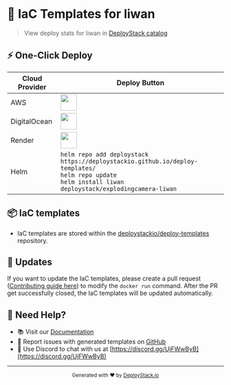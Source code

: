 # 🚀 IaC Templates for liwan

> View deploy stats for liwan in [DeployStack catalog](https://deploystack.io/c/explodingcamera-liwan)

## ⚡ One-Click Deploy

| Cloud Provider | Deploy Button |
|---------------|---------------|
| AWS | <a href="[deploy_path_aws_cfn]"><img src="https://github.com/htdio-stg/deploy-templates/blob/main/.assets/img/aws.svg" height="38"></a> |
| DigitalOcean | <a href="[deploy_path_do_dop]"><img src="https://github.com/htdio-stg/deploy-templates/blob/main/.assets/img/do.svg" height="38"></a> |
| Render | <a href="[deploy_path_rnd_rnd]"><img src="https://github.com/htdio-stg/deploy-templates/blob/main/.assets/img/rnd.svg" height="38"></a> |
| Helm | `helm repo add deploystack https://deploystackio.github.io/deploy-templates/`<br>`helm repo update`<br>`helm install liwan deploystack/explodingcamera-liwan` |

## 📦 IaC templates

- IaC templates are stored within the [deploystackio/deploy-templates](https://github.com/deploystackio/deploy-templates/tree/main/explodingcamera-liwan) repository.

## 🔄 Updates

If you want to update the IaC templates, please create a pull request ([Contributing guide here](https://github.com/deploystackio/awesome-docker-run/blob/main/CONTRIBUTING.md)) to modify the `docker run` command. After the PR get successfully closed, the IaC templates will be updated automatically.

## 💬 Need Help?

- 📚 Visit our [Documentation](https://deploystack.io/docs)
- 🎯 Report issues with generated templates on [GitHub](https://github.com/deploystackio/docker-to-iac/issues)
- 📧 Use Discord to chat with us at [https://discord.gg/UjFWwByB](https://discord.gg/UjFWwByB)

---

<div align="center">
  <sub>Generated with ❤️ by <a href="https://deploystack.io">DeployStack.io</a></sub>
</div>
